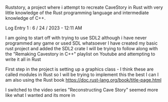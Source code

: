 Ruststory, a project where i attempt to recreate CaveStory in Rust with very little knowledge of the Rust programming language and intermediate knowledge of C++.

Log Entry 1 : 6 / 24 / 2023 - 12:11 AM

  I am going to start off with trying to use SDL2 although i have never programmed any game or used SDL whatsoever
  I have created my basic rust project and added the SDL2 crate
  I will be trying to follow along with the "Remaking Cavestory in C++" playlist on Youtube and attempting to write it all in Rust

  First step in the project is setting up a graphics class - I think these are called modules in Rust so I will be trying to implement this the best I can
  I am also using the Rust book https://doc.rust-lang.org/book/title-page.html
  
  I switched to the video series "Reconstructing Cave Story" seemed more like what I wanted and its more in